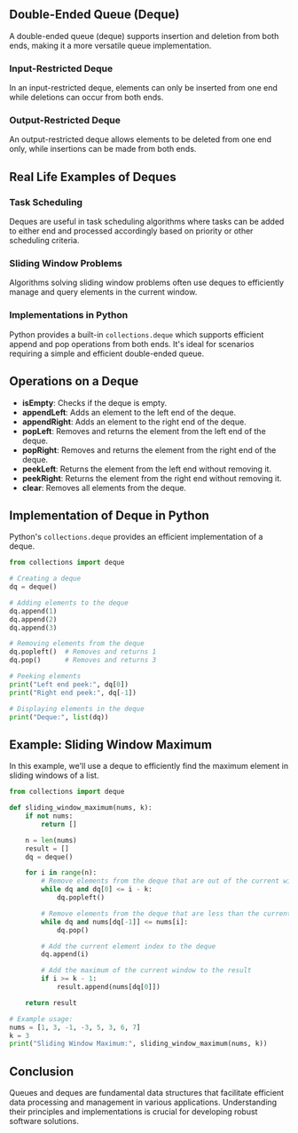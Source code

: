 ## Double-Ended Queue (Deque)

A double-ended queue (deque) supports insertion and deletion from both ends, making it a more versatile queue implementation.

### Input-Restricted Deque

In an input-restricted deque, elements can only be inserted from one end while deletions can occur from both ends.

### Output-Restricted Deque

An output-restricted deque allows elements to be deleted from one end only, while insertions can be made from both ends.

## Real Life Examples of Deques

### Task Scheduling

Deques are useful in task scheduling algorithms where tasks can be added to either end and processed accordingly based on priority or other scheduling criteria.

### Sliding Window Problems

Algorithms solving sliding window problems often use deques to efficiently manage and query elements in the current window.

### Implementations in Python

Python provides a built-in `collections.deque` which supports efficient append and pop operations from both ends. It's ideal for scenarios requiring a simple and efficient double-ended queue.

## Operations on a Deque

- **isEmpty**: Checks if the deque is empty.
- **appendLeft**: Adds an element to the left end of the deque.
- **appendRight**: Adds an element to the right end of the deque.
- **popLeft**: Removes and returns the element from the left end of the deque.
- **popRight**: Removes and returns the element from the right end of the deque.
- **peekLeft**: Returns the element from the left end without removing it.
- **peekRight**: Returns the element from the right end without removing it.
- **clear**: Removes all elements from the deque.

## Implementation of Deque in Python

Python's `collections.deque` provides an efficient implementation of a deque.

```python
from collections import deque

# Creating a deque
dq = deque()

# Adding elements to the deque
dq.append(1)
dq.append(2)
dq.append(3)

# Removing elements from the deque
dq.popleft()  # Removes and returns 1
dq.pop()      # Removes and returns 3

# Peeking elements
print("Left end peek:", dq[0])
print("Right end peek:", dq[-1])

# Displaying elements in the deque
print("Deque:", list(dq))
```

## Example: Sliding Window Maximum

In this example, we'll use a deque to efficiently find the maximum element in sliding windows of a list.

```python
from collections import deque

def sliding_window_maximum(nums, k):
    if not nums:
        return []

    n = len(nums)
    result = []
    dq = deque()

    for i in range(n):
        # Remove elements from the deque that are out of the current window
        while dq and dq[0] <= i - k:
            dq.popleft()

        # Remove elements from the deque that are less than the current element
        while dq and nums[dq[-1]] <= nums[i]:
            dq.pop()

        # Add the current element index to the deque
        dq.append(i)

        # Add the maximum of the current window to the result
        if i >= k - 1:
            result.append(nums[dq[0]])

    return result

# Example usage:
nums = [1, 3, -1, -3, 5, 3, 6, 7]
k = 3
print("Sliding Window Maximum:", sliding_window_maximum(nums, k))
```

## Conclusion

Queues and deques are fundamental data structures that facilitate efficient data processing and 
management in various applications. Understanding their principles and implementations is crucial 
for developing robust software solutions.